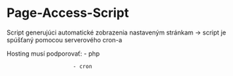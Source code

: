 # Page-Access-Script 
Script generujúci automatické zobrazenia nastaveným stránkam -> script je spúšťaný pomocou serverového cron-a

Hosting musí podporovať: - php
                         
                         - cron
